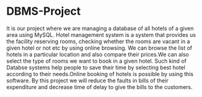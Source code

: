 # DBMS-Project
It is our project where we are managing a database of all hotels of a given area using MySQL.
Hotel management system is a system that provides us the facility  reserving rooms, checking whether the rooms are vacant in a given hotel or not etc by using online browsing.
We can browse the list of hotels in a particular location and also compare their prices.We can also select the type of rooms we want to book in a given hotel.
Such kind of Databse systems help people to save their time by selecting best hotel according to their needs.Online booking of  hotels is possible by using this software. By this project we will reduce the faults in bills of their expenditure and decrease time of delay to give the bills to the customers.
